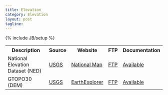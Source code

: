 ```yaml
--- 
title: Elevation
category: Elevation
layout: post
tagline: 
---
```


{% include JB/setup %}

<table>
  <th>Description</th>
  <th>Source</th>
  <th>Website</th>
  <th>FTP</th>
  <th>Documentation</th>
  <tr>
    <td>National Elevation Dataset (NED)</td>
    <td><a href="http://ned.usgs.gov" target="_blank">USGS</a></td>
    <td><a href="http://viewer.nationalmap.gov/viewer/" target="_blank">National Map</a></td>
    <td><a href="ftp://rockyftp.cr.usgs.gov/vdelivery/Datasets/Staged/NED/" target="_blank">FTP</a></td>
    <td><a href="http://ned.usgs.gov/documents/NED_DataDictionary.pdf" target="_blank">Available</a></td>
  </tr>
  <tr>
    <td>GTOPO30 (DEM)</td>
    <td><a href="http://www.usgs.gov" target="_blank">USGS</a></td>
    <td><a href="http://earthexplorer.usgs.gov/" target="_blank">EarthExplorer</a></td>
    <td><a href="ftp://edcftp.cr.usgs.gov/../data/gtopo30/" target="_blank">FTP</a></td>
    <td><a href="http://webgis.wr.usgs.gov/globalgis/gtopo30/gtopo30.htm" target="_blank">Available</a></td>
  </tr>
</table>

<!--

to-do:

ftp://edcftp.cr.usgs.gov/../data/
http://e4ftl01.cr.usgs.gov/
https://dds.cr.usgs.gov/srtm/

-->
